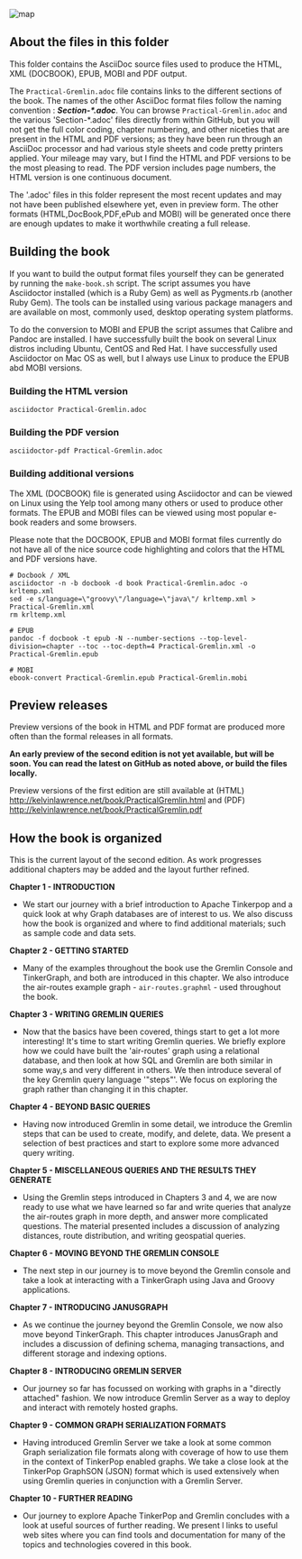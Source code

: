 ![map](https://github.com/krlawrence/graph/raw/main/images/PRACTICAL-GREMLIN-Revised-v2.png?raw=true, "Book cover art")  

## About the files in this folder
This folder contains the AsciiDoc source files used to produce the HTML, XML (DOCBOOK), EPUB, MOBI and PDF output.

The `Practical-Gremlin.adoc` file contains links to the different sections of the book. The names of the other AsciiDoc format files follow the naming convention : __*Section-\*.adoc*__. You can browse `Practical-Gremlin.adoc` and the various 'Section-\*.adoc' files directly from within GitHub, but you will not get the full color coding, chapter numbering, and other niceties that are present in the HTML and PDF versions; as they have been run through an AsciiDoc processor and had various style sheets and code pretty printers applied. Your mileage may vary, but I find the HTML and PDF versions to be the most pleasing to read. The PDF version includes page numbers, the HTML version is one continuous document. 

The '.adoc' files in this folder represent the most recent updates and may not have been published elsewhere yet, even in preview form. The other formats (HTML,DocBook,PDF,ePub and MOBI) will be generated once there are enough updates to make it worthwhile creating a full release. 

## Building the book
If you want to build the output format files yourself they can be generated by running the `make-book.sh` script. The script assumes you have Asciidoctor installed (which is a Ruby Gem) as well as Pygments.rb (another Ruby Gem). The tools can be installed using various package managers and are available on most, commonly used, desktop operating system platforms.

To do the conversion to MOBI and EPUB the script assumes that Calibre and Pandoc are installed. I have successfully built the book on several Linux distros including Ubuntu, CentOS and Red Hat. I have successfully used Asciidoctor on Mac OS as well, but I always use Linux to produce the EPUB abd MOBI versions.

### Building the HTML version
```
asciidoctor Practical-Gremlin.adoc
```

### Building the PDF version
```
asciidoctor-pdf Practical-Gremlin.adoc
```

### Building additional versions
The XML (DOCBOOK) file is generated using Asciidoctor and can be viewed on Linux using the Yelp tool among many others or used to produce other formats. The EPUB and MOBI files can be viewed using most popular e-book readers and some browsers. 

Please note that the DOCBOOK, EPUB and MOBI format files currently do not have all of the nice source code highlighting and colors that the HTML and PDF versions have.

```
# Docbook / XML
asciidoctor -n -b docbook -d book Practical-Gremlin.adoc -o krltemp.xml
sed -e s/language=\"groovy\"/language=\"java\"/ krltemp.xml > Practical-Gremlin.xml
rm krltemp.xml

# EPUB
pandoc -f docbook -t epub -N --number-sections --top-level-division=chapter --toc --toc-depth=4 Practical-Gremlin.xml -o Practical-Gremlin.epub

# MOBI
ebook-convert Practical-Gremlin.epub Practical-Gremlin.mobi

```

## Preview releases

Preview versions of the book in HTML and PDF format are produced more often than the formal releases in all formats.

**An early preview of the second edition is not yet available, but will be soon. You can read the latest on GitHub as noted above, or build the files locally.** 

Preview versions of the first edition are still available
at (HTML) http://kelvinlawrence.net/book/PracticalGremlin.html and (PDF) http://kelvinlawrence.net/book/PracticalGremlin.pdf

## How the book is organized
This is the current layout of the second edition. As work progresses additional chapters
may be added and the layout further refined.

**Chapter 1 - INTRODUCTION**
- We start our journey with a brief introduction to Apache Tinkerpop and a quick look
  at why Graph databases are of interest to us. We also discuss how the book is
  organized and where to find additional materials; such as sample code and data
  sets. 

**Chapter 2 - GETTING STARTED**
- Many of the examples throughout the book use the Gremlin Console and TinkerGraph,
  and both are introduced in this chapter. We also introduce the air-routes example
  graph - `air-routes.graphml` -  used throughout the book.

**Chapter 3 - WRITING GREMLIN QUERIES**
- Now that the basics have been covered, things start to get a lot more interesting!
  It's time to start writing Gremlin queries. We
  briefly explore how we could have built the 'air-routes' graph using a
  relational database, and then look at how SQL and Gremlin are both similar in some
  way,s and very different in others. We then introduce several of the key Gremlin
  query language '"steps"'. We focus on exploring the graph rather than changing it
  in this chapter.

**Chapter 4 - BEYOND BASIC QUERIES**
- Having now introduced Gremlin in some detail, we introduce the Gremlin steps that
  can be used to create, modify, and delete, data. We present a selection of best
  practices and start to explore some more advanced query writing.

**Chapter 5 - MISCELLANEOUS QUERIES AND THE RESULTS THEY GENERATE**
- Using the Gremlin steps introduced in Chapters 3 and 4, we are now ready to use
  what we have learned so far and write queries that analyze the air-routes graph in
  more depth, and answer more complicated questions. The material presented includes
  a discussion of analyzing distances, route distribution, and writing geospatial
  queries.

**Chapter 6 - MOVING BEYOND THE GREMLIN CONSOLE**
- The next step in our journey is to move beyond the Gremlin console and take a look
  at interacting with a TinkerGraph using Java and Groovy applications.

**Chapter 7 - INTRODUCING JANUSGRAPH**
- As we continue the journey beyond the Gremlin Console, we now also move beyond
  TinkerGraph. This chapter introduces JanusGraph and includes a discussion of
  defining schema, managing transactions, and different storage and indexing options.

**Chapter 8 - INTRODUCING GREMLIN SERVER**
- Our journey so far has focussed on working with graphs in a "directly attached"
  fashion. We now introduce Gremlin Server as a way to deploy and interact with
  remotely hosted graphs.

**Chapter 9 - COMMON GRAPH SERIALIZATION FORMATS**
- Having introduced Gremlin Server we take a look at some common Graph serialization
  file formats along with coverage of how to use them in the context of TinkerPop
  enabled graphs. We take a close look at the TinkerPop GraphSON (JSON) format which
  is  used extensively when using Gremlin queries in conjunction with a Gremlin
  Server.

**Chapter 10 - FURTHER READING**
- Our journey to explore Apache TinkerPop and Gremlin concludes with a look at
  useful sources of further reading. We present l links to useful web sites where you
  can find tools and documentation for many of the topics and technologies covered in
  this book. 

  
